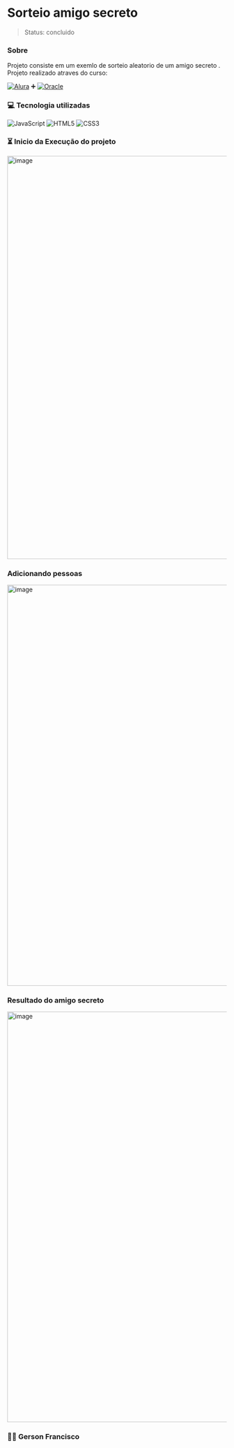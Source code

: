 #  Sorteio amigo secreto
> Status: concluido
### Sobre 
Projeto consiste em um exemlo de  sorteio aleatorio de um amigo secreto .
Projeto realizado atraves do curso:   

[![Alura](https://img.shields.io/badge/Alura-Cursos%20Online-13293D?style=for-the-badge&logo=alura&logoColor=00C4B3)](https://www.alura.com.br/) ➕ [![Oracle](https://img.shields.io/badge/Oracle-Database-red?style=for-the-badge&logo=oracle&logoColor=white)](https://www.oracle.com/)




### 💻 Tecnologia utilizadas 
![JavaScript](https://img.shields.io/badge/JavaScript-F7DF1E?logo=javascript&logoColor=000&labelColor=F7DF1E&style=for-the-badge)
![HTML5](https://img.shields.io/badge/HTML5-E34F26?logo=html5&logoColor=fff&labelColor=E34F26&style=for-the-badge)
![CSS3](https://img.shields.io/badge/CSS3-1572B6?logo=css3&logoColor=fff&labelColor=1572B6&style=for-the-badge)

### ⏳ Inicio da Execução  do  projeto 

<img width="1856" height="924" alt="image" src="https://github.com/user-attachments/assets/21307d5c-bd89-4a75-a2d4-6a7d48858b89" />

 ### Adicionando pessoas  

<img width="1843" height="919" alt="image" src="https://github.com/user-attachments/assets/bee93060-a849-4369-99a8-9e2af6073ff9" />


### Resultado do amigo secreto

<img width="1858" height="941" alt="image" src="https://github.com/user-attachments/assets/3f6644cc-9bba-43a7-94fd-6fa34b283cf2" />


### 👨‍💻 Gerson Francisco

